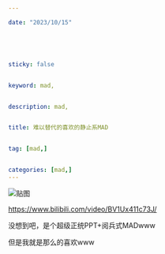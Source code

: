 ```yaml
---

date: "2023/10/15"





sticky: false


keyword: mad,


description: mad,


title: 难以替代的喜欢的静止系MAD


tag: [mad,]


categories: [mad,]
---
```

![贴图](https://lain.bgm.tv/r/400/pic/cover/l/51/de/2269_ajp.jpg)

https://www.bilibili.com/video/BV1Ux411c73J/

没想到吧，是个超级正统PPT+阅兵式MADwww

但是我就是那么的喜欢www